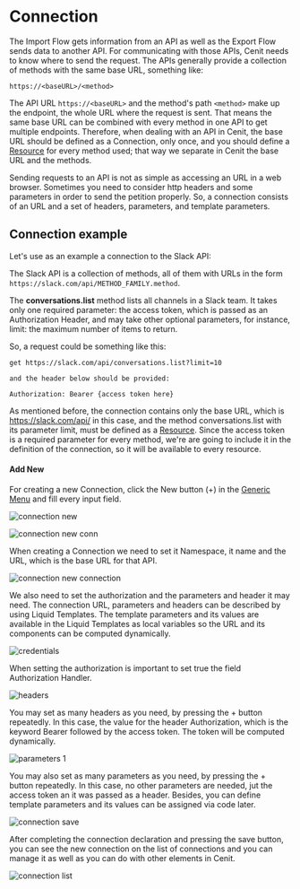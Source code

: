 # Connection

The Import Flow gets information from an API as well as the Export Flow sends data to another API. For communicating with those APIs, Cenit needs to know where to send the request. The APIs generally provide a collection of methods with the same base URL, something like:

`https://<baseURL>/<method>`

The API URL  `https://<baseURL>`  and the method's path  `<method>`  make up the endpoint, the whole URL where the request is sent. That means the same base URL can be combined with every method in one API to get multiple endpoints. Therefore, when dealing with an API in Cenit, the base URL should be defined as a Connection, only once, and you should define a  [Resource](gateway/resources.md)  for every method used; that way we separate in Cenit the base URL and the methods.

Sending requests to an API is not as simple as accessing an URL in a web browser. Sometimes you need to consider http headers and some parameters in order to send the petition properly. So, a connection consists of an URL and a set of headers, parameters, and template parameters.

## Connection example

Let's use as an example a connection to the Slack API:

The Slack API is a collection of methods, all of them with URLs in the form `https://slack.com/api/METHOD_FAMILY.method`.

The **conversations.list** method lists all channels in a Slack team. It takes only one required parameter: the access token, which is passed as an Authorization Header, and may take other optional parameters, for instance, limit: the maximum number of items to return.

So, a request could be something like this:

```
get https://slack.com/api/conversations.list?limit=10

and the header below should be provided:

Authorization: Bearer {access token here}
```

As mentioned before, the connection contains only the base URL, which is https://slack.com/api/ in this case, and the method conversations.list with its parameter limit, must be defined as a [Resource](gateway/resources.md). Since the access token is a required parameter for every method, we're are going to include it in the definition of the connection, so it will be available to every resource.

#### Add New

For creating a new Connection, click the New button (+) in the [Generic Menu](generic/generic_menu_options.md) and fill every input field.

![connection new](https://user-images.githubusercontent.com/54523080/149883960-4ed7fd3d-b832-47d4-89c3-9eb330098e56.png)

![connection new conn](https://user-images.githubusercontent.com/54523080/149884425-9c0e10f8-aaab-435d-91aa-d4052d37c8ed.png)

When creating a Connection we need to set it Namespace, it name and the URL, which is the base URL for that API.

![connection new connection](https://user-images.githubusercontent.com/54523080/149884830-f9da523f-70d0-4495-a1f4-a14c534f2a24.png)

We also need to set the authorization and the parameters and header it may need. The connection URL, parameters and headers can be described by using Liquid Templates. The template parameters and its values are available in the Liquid Templates as local variables so the URL and its components can be computed dynamically.

![credentials](https://user-images.githubusercontent.com/54523080/149885338-6df7fe82-9ff2-485c-af52-59d1c3acb8be.png)

When setting the authorization is important to set true the field Authorization Handler.

 ![headers](https://user-images.githubusercontent.com/54523080/150025093-646488f8-aa7c-414e-b8b3-3a4499dbfe0e.png)

You may set as many headers as you need, by pressing the + button repeatedly. In this case, the value for the header Authorization, which is the keyword Bearer followed by the access token.  The token will be computed dynamically.

![parameters 1](https://user-images.githubusercontent.com/54523080/149980883-dbff2a82-92fe-4869-8a35-af43938a502d.png)

You may also set as many parameters as you need, by pressing the + button repeatedly. In this case, no other parameters are needed, jut the access token an it was passed as a header. Besides, you can define template parameters and its values can be assigned via code later.

![connection save](https://user-images.githubusercontent.com/54523080/149888975-a435bd5a-bf67-4ee5-a465-594750a468de.png)

After completing the connection declaration and pressing the save button, you can see the new connection on the list of connections and you can manage it as well as you can do with other elements in Cenit.

![connection list](https://user-images.githubusercontent.com/54523080/149889334-9f028f11-ed4d-4228-b8e7-b31d7259cb30.png)
